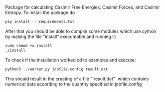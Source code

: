Package for calculating Casimir Free Energies, Casimir Forces, 
and Casimir Entropy. To install the package do
```bash
pip install -r requirements.txt
```
After that you should be able to compile some modules which use cython by
making the file "install" executeable and running it:
```bash
sudo chmod +x install
./install
```
To check if the installation worked cd to examples and execute:
```bash
python3 ../worker.py jobfile.config result.dat
```
This should result in the creating of a file "'result.dat"` which 
contains numerical data according to the quantity specified in
jobfile.config
